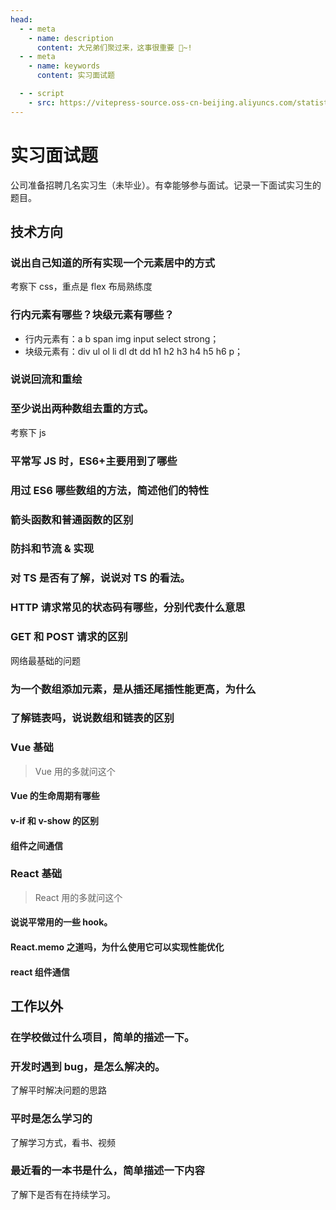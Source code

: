 ```yaml
---
head:
  - - meta
    - name: description
      content: 大兄弟们聚过来，这事很重要 🎉~!
  - - meta
    - name: keywords
      content: 实习面试题

  - - script
    - src: https://vitepress-source.oss-cn-beijing.aliyuncs.com/statistics.js
---
```


# 实习面试题

公司准备招聘几名实习生（未毕业）。有幸能够参与面试。记录一下面试实习生的题目。

## 技术方向

### 说出自己知道的所有实现一个元素居中的方式

考察下 css，重点是 flex 布局熟练度

### 行内元素有哪些？块级元素有哪些？

- 行内元素有：a b span img input select strong；
- 块级元素有：div ul ol li dl dt dd h1 h2 h3 h4 h5 h6 p；

### 说说回流和重绘

### 至少说出两种数组去重的方式。

考察下 js

### 平常写 JS 时，ES6+主要用到了哪些

### 用过 ES6 哪些数组的方法，简述他们的特性

### 箭头函数和普通函数的区别

### 防抖和节流 & 实现

### 对 TS 是否有了解，说说对 TS 的看法。

### HTTP 请求常见的状态码有哪些，分别代表什么意思

### GET 和 POST 请求的区别

网络最基础的问题

### 为一个数组添加元素，是从插还尾插性能更高，为什么

### 了解链表吗，说说数组和链表的区别

### Vue 基础

> Vue 用的多就问这个

#### Vue 的生命周期有哪些

#### v-if 和 v-show 的区别

#### 组件之间通信

### React 基础

> React 用的多就问这个

#### 说说平常用的一些 hook。

#### React.memo 之道吗，为什么使用它可以实现性能优化

#### react 组件通信

## 工作以外

### 在学校做过什么项目，简单的描述一下。

### 开发时遇到 bug，是怎么解决的。

了解平时解决问题的思路

### 平时是怎么学习的

了解学习方式，看书、视频

### 最近看的一本书是什么，简单描述一下内容

了解下是否有在持续学习。
